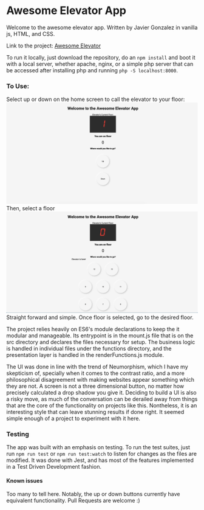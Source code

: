 # Awesome Elevator App

Welcome to the awesome elevator app. Written by Javier Gonzalez in vanilla js, HTML, and CSS.

Link to the project: [Awesome Elevator](https://javier123454321.github.io/awesome_elevator/)

To run it locally, just download the repository, do an `npm install` and boot it with a local server, whether apache, nginx, or a simple php server that can be accessed after installing php and running `php -S localhost:8000`.

### To Use:
Select up or down on the home screen to call the elevator to your floor:
![Home Screen](assets/screenshots/Home.png)
Then, select a floor
![Select a Floor](assets/screenshots/Elevator.png)
Straight forward and simple. Once floor is selected, go to the desired floor.

The project relies heavily on ES6's module declarations to keep the it modular and manageable. Its entrypoint is in the mount.js file that is on the src directory and declares the files necessary for setup. The business logic is handled in individual files under the functions directory, and the presentation layer is handled in the renderFunctions.js module.

The UI was done in line with the trend of Neumorphism, which I have my skepticism of, specially when it comes to the contrast ratio, and a more philosophical disagreement with making websites appear something which they are not. A screen is not a three dimensional button, no matter how precisely calculated a drop shadow you give it. Deciding to build a UI is also a risky move, as much of the conversation can be derailed away from things that are the core of the functionality on projects like this. Nontheless, it is an interesting style that can leave stunning results if done right. It seemed simple enough of a project to experiment with it here. 

### Testing
The app was built with an emphasis on testing. To run the test suites, just run `npm run test` or `npm run test:watch` to listen for changes as the files are modified. It was done with Jest, and has most of the features implemented in a Test Driven Development fashion.

#### Known issues
Too many to tell here. Notably, the up or down buttons currently have equivalent functionality. Pull Requests are welcome :)